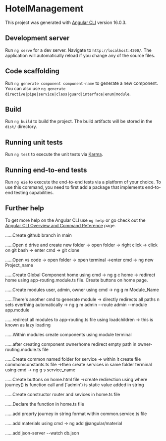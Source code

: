 # HotelManagement

This project was generated with [Angular CLI](https://github.com/angular/angular-cli) version 16.0.3.

## Development server

Run `ng serve` for a dev server. Navigate to `http://localhost:4200/`. The application will automatically reload if you change any of the source files.

## Code scaffolding

Run `ng generate component component-name` to generate a new component. You can also use `ng generate directive|pipe|service|class|guard|interface|enum|module`.

## Build

Run `ng build` to build the project. The build artifacts will be stored in the `dist/` directory.

## Running unit tests

Run `ng test` to execute the unit tests via [Karma](https://karma-runner.github.io).

## Running end-to-end tests

Run `ng e2e` to execute the end-to-end tests via a platform of your choice. To use this command, you need to first add a package that implements end-to-end testing capabilities.

## Further help

To get more help on the Angular CLI use `ng help` or go check out the [Angular CLI Overview and Command Reference](https://angular.io/cli) page.











......Create github branch in main 

......Open d drive and create new folder -> open folder -> right click -> click on git bash -> enter cmd -> git clone <!--git clone https://github.com/SakshiChikorde/project_JD -b JD_MainProject-->

......Open vs code -> open folder -> open terminal ->enter cmd -> ng new Project_name

......Create Global Component home using cmd -> ng g c home ->  redirect home using app-routing.module.ts file. Create buttons on home page.

......Create modules user, admin, owner using cmd -> ng g m Module_Name 

......There's another cmd to generate module -> directly redirects all paths n sets everthing automatically -> ng g m admin --route admin --module app.module <!--we have created admin module using this cmd-->

......redirect all modules to app-routing.ts file using loadchildren -> this is known as lazy loading 

......Within modules create components using module terminal 

......after creating component ownerhome redirect empty path in owner-routing.module.ts file


......Create common named folder for service -> within it create file commomconstants.ts file ->then create services in same folder terminal using cmd -> ng g s service_name

......Create buttons on home.html file ->create redirection using <!--(click)="journey('admin')"--> where journey() is function call and ('admin') is static value added in string

......Create constructor router and sevices in home.ts file 

......Declare the function in home.ts file 

......add proprty journey in string format within common.service.ts file 

......add materials using cmd -> ng add @angular/material

......add json-server --watch db.json

 